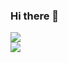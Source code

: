 ### Hi there 👋
<a href="#">
  <img align="center" src="https://github-readme-stats.vercel.app/api?username=diamond95&theme=radical" />
</a>
<br />
<a href="#">
  <img align="center" src="https://github-readme-stats.vercel.app/api/top-langs/?username=diamond95&layout=compact&theme=radical" />
</a>
